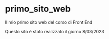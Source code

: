 # primo_sito_web
Il mio primo sito web del corso di Front End


Questo sito è stato realizzato il giorno 8/03/2023